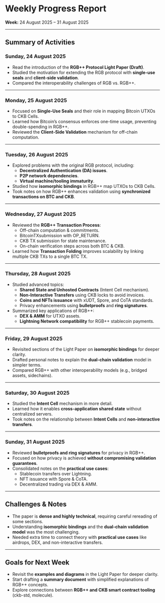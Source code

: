 # Weekly Progress Report

**Week:** 24 August 2025 – 31 August 2025   

---

## Summary of Activities

### Sunday, 24 August 2025  
- Read the introduction of the **RGB++ Protocol Light Paper (Draft)**.  
- Studied the motivation for extending the RGB protocol with **single-use seals** and **client-side validation**.  
- Compared the interoperability challenges of RGB vs. RGB++.

---

### Monday, 25 August 2025  
- Focused on **Single-Use Seals** and their role in mapping Bitcoin UTXOs to CKB Cells.  
- Learned how Bitcoin’s consensus enforces one-time usage, preventing double-spending in RGB++.  
- Reviewed the **Client-Side Validation** mechanism for off-chain computation.

---

### Tuesday, 26 August 2025  
- Explored problems with the original RGB protocol, including:  
  - **Decentralized Authentication (DA) issues**.  
  - **P2P network dependencies**.  
  - **Virtual machine/tooling immaturity**.  
- Studied how **isomorphic bindings** in RGB++ map UTXOs to CKB Cells.  
- Took notes on how RGB++ enhances validation using **synchronized transactions on BTC and CKB**.

---

### Wednesday, 27 August 2025  
- Reviewed the **RGB++ Transaction Process**:  
  - Off-chain computation & commitments.  
  - BitcoinTXsubmission with OP_RETURN.  
  - CKB TX submission for state maintenance.  
  - On-chain verification steps across both BTC & CKB.  
- Learned how **Transaction Folding** improves scalability by linking multiple CKB TXs to a single BTC TX.

---

### Thursday, 28 August 2025  
- Studied advanced topics:  
  - **Shared State and Unhosted Contracts** (Intent Cell mechanism).  
  - **Non-Interactive Transfers** using CKB locks to avoid invoices.  
  - **Coins and NFTs issuance** with xUDT, Spore, and CoTA standards.  
  - Privacy enhancements using **bulletproofs** and **ring signatures**.  
- Summarized key applications of RGB++:  
  - **DEX & AMM** for UTXO assets.  
  - **Lightning Network compatibility** for RGB++ stablecoin payments.  

---

### Friday, 29 August 2025  
- Revisited sections of the Light Paper on **isomorphic bindings** for deeper clarity.  
- Drafted personal notes to explain the **dual-chain validation** model in simpler terms.  
- Compared RGB++ with other interoperability models (e.g., bridged assets, sidechains).  

---

### Saturday, 30 August 2025  
- Studied the **Intent Cell** mechanism in more detail.  
- Learned how it enables **cross-application shared state** without centralized servers.  
- Took notes on the relationship between **Intent Cells** and **non-interactive transfers**.  

---

### Sunday, 31 August 2025  
- Reviewed **bulletproofs and ring signatures** for privacy in RGB++.  
- Focused on how privacy is achieved **without compromising validation guarantees**.  
- Consolidated notes on the **practical use cases**:  
  - Stablecoin transfers over Lightning.  
  - NFT issuance with Spore & CoTA.  
  - Decentralized trading via DEX & AMM.  

---

## Challenges & Notes
- The paper is **dense and highly technical**, requiring careful rereading of some sections.  
- Understanding **isomorphic bindings** and the **dual-chain validation model** was the most challenging.  
- Needed extra time to connect theory with **practical use cases** like airdrops, DEX, and non-interactive transfers.

---

## Goals for Next Week
- Revisit the **examples and diagrams** in the Light Paper for deeper clarity.  
- Start drafting a **summary document** with simplified explanations of RGB++ concepts.  
- Explore connections between **RGB++ and CKB smart contract tooling** (ckb-std, molecule).  
